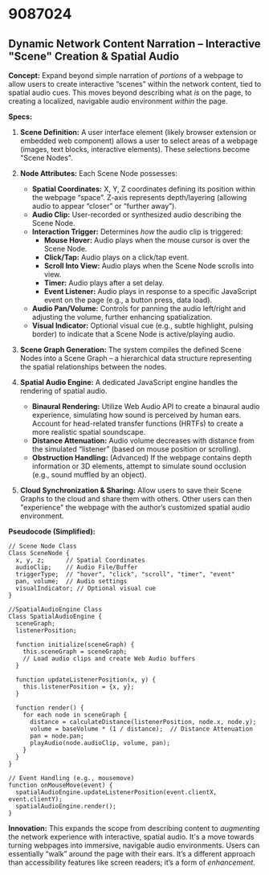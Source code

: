 # 9087024

## Dynamic Network Content Narration – Interactive "Scene" Creation & Spatial Audio

**Concept:** Expand beyond simple narration of *portions* of a webpage to allow users to create interactive “scenes” within the network content, tied to spatial audio cues. This moves beyond describing what *is* on the page, to creating a localized, navigable audio environment *within* the page.

**Specs:**

1.  **Scene Definition:**  A user interface element (likely browser extension or embedded web component) allows a user to select areas of a webpage (images, text blocks, interactive elements). These selections become "Scene Nodes".

2.  **Node Attributes:** Each Scene Node possesses:
    *   **Spatial Coordinates:** X, Y, Z coordinates defining its position within the webpage “space”.  Z-axis represents depth/layering (allowing audio to appear “closer” or “further away”).
    *   **Audio Clip:** User-recorded or synthesized audio describing the Scene Node.
    *   **Interaction Trigger:**  Determines *how* the audio clip is triggered:
        *   **Mouse Hover:** Audio plays when the mouse cursor is over the Scene Node.
        *   **Click/Tap:** Audio plays on a click/tap event.
        *   **Scroll Into View:** Audio plays when the Scene Node scrolls into view.
        *   **Timer:** Audio plays after a set delay.
        *   **Event Listener:**  Audio plays in response to a specific JavaScript event on the page (e.g., a button press, data load).
    *   **Audio Pan/Volume:**  Controls for panning the audio left/right and adjusting the volume, further enhancing spatialization.
    *   **Visual Indicator:** Optional visual cue (e.g., subtle highlight, pulsing border) to indicate that a Scene Node is active/playing audio.

3.  **Scene Graph Generation:** The system compiles the defined Scene Nodes into a Scene Graph – a hierarchical data structure representing the spatial relationships between the nodes.

4.  **Spatial Audio Engine:** A dedicated JavaScript engine handles the rendering of spatial audio.
    *   **Binaural Rendering:** Utilize Web Audio API to create a binaural audio experience, simulating how sound is perceived by human ears.  Account for head-related transfer functions (HRTFs) to create a more realistic spatial soundscape.
    *   **Distance Attenuation:**  Audio volume decreases with distance from the simulated “listener” (based on mouse position or scrolling).
    *   **Obstruction Handling:** (Advanced) If the webpage contains depth information or 3D elements, attempt to simulate sound occlusion (e.g., sound muffled by an object).

5.  **Cloud Synchronization & Sharing:** Allow users to save their Scene Graphs to the cloud and share them with others.  Other users can then "experience" the webpage with the author’s customized spatial audio environment.

**Pseudocode (Simplified):**

```
// Scene Node Class
Class SceneNode {
  x, y, z;      // Spatial Coordinates
  audioClip;    // Audio File/Buffer
  triggerType;  // "hover", "click", "scroll", "timer", "event"
  pan, volume;  // Audio settings
  visualIndicator; // Optional visual cue
}

//SpatialAudioEngine Class
Class SpatialAudioEngine {
  sceneGraph;
  listenerPosition;

  function initialize(sceneGraph) {
    this.sceneGraph = sceneGraph;
    // Load audio clips and create Web Audio buffers
  }

  function updateListenerPosition(x, y) {
    this.listenerPosition = {x, y};
  }

  function render() {
    for each node in sceneGraph {
      distance = calculateDistance(listenerPosition, node.x, node.y);
      volume = baseVolume * (1 / distance);  // Distance Attenuation
      pan = node.pan;
      playAudio(node.audioClip, volume, pan);
    }
  }
}

// Event Handling (e.g., mousemove)
function onMouseMove(event) {
  spatialAudioEngine.updateListenerPosition(event.clientX, event.clientY);
  spatialAudioEngine.render();
}
```

**Innovation:** This expands the scope from describing content to *augmenting* the network experience with interactive, spatial audio. It's a move towards turning webpages into immersive, navigable audio environments. Users can essentially “walk” around the page with their ears. It’s a different approach than accessibility features like screen readers; it’s a form of *enhancement*.